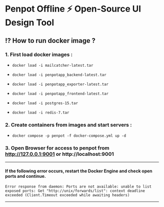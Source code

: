 # Penpot Offline ⚡️ Open-Source UI Design Tool

## ⁉️ How to run docker image ?

### 1. First load docker images :

- `docker load -i mailcatcher-latest.tar`

- `docker load -i penpotapp_backend-latest.tar`

- `docker load -i penpotapp_exporter-latest.tar`

- `docker load -i penpotapp_frontend-latest.tar`

- `docker load -i postgres-15.tar`

- `docker load -i redis-7.tar`

### 2. Create containers from images and start servers :

- `docker compose -p penpot -f docker-compose.yml up -d`

### 3. Open Browser for access to penpot from http://127.0.0.1:9001 or http://localhost:9001

---

#### If the following error occurs, restart the Docker Engine and check open ports and continue.

`Error response from daemon: Ports are not available: unable to list exposed ports: Get "http://unix/forwards/list": context deadline exceeded (Client.Timeout exceeded while awaiting headers)`

---
